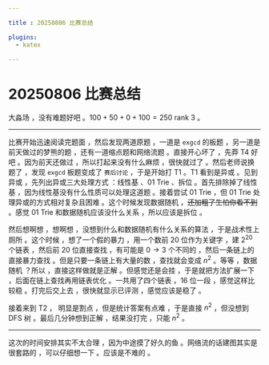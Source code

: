 ```yaml
---

title : 20250806 比赛总结

plugins:
  - katex

---
```


# 20250806 比赛总结

大淼场 ，没有难题好吧 。$100+50+0+100=250$ rank $3$ 。

------

比赛开始迅速阅读完题面 ，然后发现两道原题 ，一道是 `exgcd` 的板题 ，另一道是前天做过的梦熊的题 ，还有一道缩点题和网络流题 。直接开心坏了 ，先莽 T4 好吧 。因为前天还做过 ，所以打起来没有什么麻烦 ，很快就过了 。然后老师说换题了 ，发现 `exgcd` 板题变成了 `赛后讨论` ，于是开始打 T1 。T1 看到是异或 。见到异或 ，先列出异或三大处理方式 ：线性基 、01 Trie 、拆位 。首先排除掉了线性基 ，因为线性基没有什么性质可以处理这道题 。接着尝试 01 Trie ，但 01 Trie 处理异或的方式相对复杂且困难 。这个时候发现数据随机 ，~~还加粗了生怕你看不到~~ 。感觉 01 Trie 和数据随机应该没什么关系 ，所以应该是拆位 。

然后想啊想 ，想啊想 ，没想到什么和数据随机有什么关系的算法 ，于是战术性上厕所 。这个时候 ，想了一个假的暴力 ，用一个数前 $20$ 位作为关键字 ，建 $2^{20}$ 个链表 ，然后前 $20$ 位直接查找 ，有可能是 $0\to3$ 个不同的 ，然后一条链上的直接暴力查找 。但是只要一条链上有大量的数 ，查找就会变成 $n^2$ 。等等 ，数据随机 ？所以 ，直接这样做就是正解 。但感觉还是会挂 ，于是就把方法扩展一下 ，后面在链上查找再用链表优化 。一共用了四个链表 ，$16$ 位一段 ，感觉这样比较稳 。打完后交上去 ，很快就显示已评测 ，感觉应该是稳了 。

接着来到 T2 ， 明显是割点 ，但是统计答案有点难 ，于是直接 $n^2$ ，但没想到 DFS 树 。最后几分钟想到正解 ，结果没打完 ，只能 $n^2$ 。

------

这次的时间安排其实不太合理 ，因为中途摸了好久的鱼 。网络流的话建图其实是很套路的 ，可以仔细想一下 。应该是不难的 。
